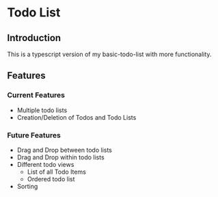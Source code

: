 # Todo List

## Introduction
This is a typescript version of my basic-todo-list with more functionality.

## Features
### Current Features
* Multiple todo lists
* Creation/Deletion of Todos and Todo Lists

### Future Features
* Drag and Drop between todo lists
* Drag and Drop within todo lists
* Different todo views
  * List of all Todo Items
  * Ordered todo list
* Sorting
